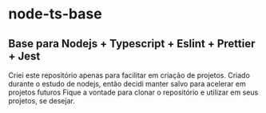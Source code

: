 # node-ts-base
## Base para Nodejs + Typescript + Eslint + Prettier + Jest

Criei este repositório apenas para facilitar em criação de projetos. 
Criado durante o estudo de nodejs, então decidi manter salvo para acelerar em projetos futuros
Fique a vontade para clonar o repositório e utilizar em seus projetos, se desejar.
